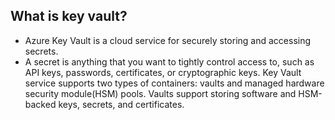 ## What is key vault?
- Azure Key Vault is a cloud service for securely storing and accessing secrets. 
- A secret is anything that you want to tightly control access to, such as API keys, passwords, certificates, or cryptographic keys. Key Vault service supports two types of containers: vaults and managed hardware security module(HSM) pools. Vaults support storing software and HSM-backed keys, secrets, and 
certificates. 
